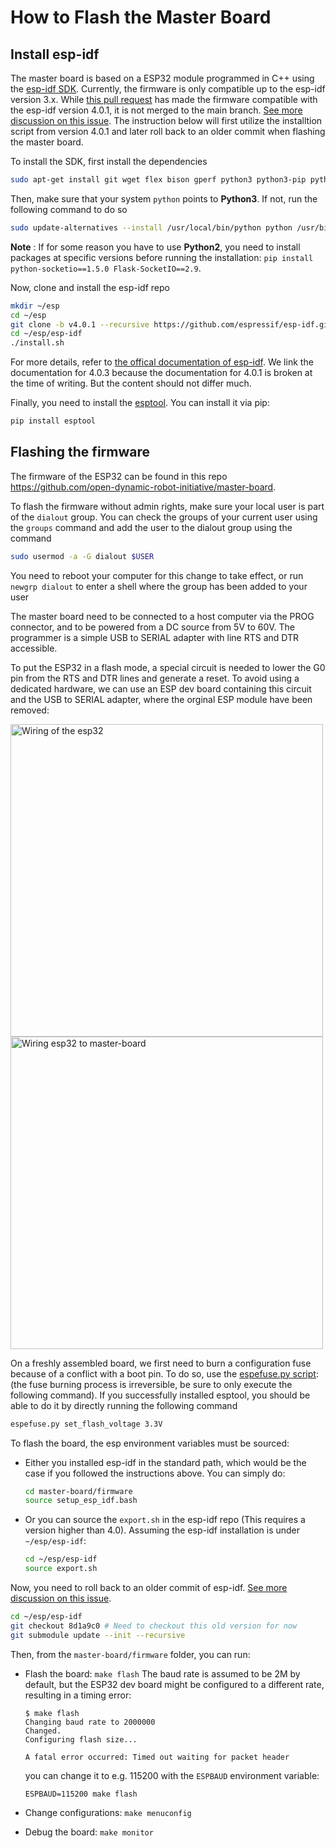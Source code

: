 # How to Flash the Master Board

Install esp-idf
--------
The master board is based on a ESP32 module programmed in C++ using the [esp-idf SDK](https://github.com/espressif/esp-idf). Currently, the firmware is only compatible up to the esp-idf version 3.x. While [this pull request](https://github.com/open-dynamic-robot-initiative/master-board/pull/63) has made the firmware compatible with the esp-idf version 4.0.1, it is not merged to the main branch. [See more discussion on this issue](https://github.com/open-dynamic-robot-initiative/master-board/issues/3). The instruction below will first utilize the installtion script from version 4.0.1 and later roll back to an older commit when flashing the master board.

To install the SDK, first install the dependencies
```bash
sudo apt-get install git wget flex bison gperf python3 python3-pip python3-setuptools cmake ninja-build ccache libffi-dev libssl-dev dfu-util
```

Then, make sure that your system `python` points to **Python3**. If not, run the following command to do so
```bash
sudo update-alternatives --install /usr/local/bin/python python /usr/bin/python3 10
```
**Note** : If for some reason you have to use **Python2**, you need to install packages at specific versions before running the installation: `pip install python-socketio==1.5.0 Flask-SocketIO==2.9`.

Now, clone and install the esp-idf repo
```bash
mkdir ~/esp
cd ~/esp
git clone -b v4.0.1 --recursive https://github.com/espressif/esp-idf.git
cd ~/esp/esp-idf
./install.sh
```

For more details, refer to [the offical documentation of esp-idf](https://docs.espressif.com/projects/esp-idf/en/v4.0.3/get-started/index.html). We link the documentation for 4.0.3 because the documentation for 4.0.1 is broken at the time of writing. But the content should not differ much.

Finally, you need to install the [esptool](https://github.com/espressif/esptool). You can install it via pip:
```bash
pip install esptool
```

Flashing the firmware
--------
The firmware of the ESP32 can be found in this repo https://github.com/open-dynamic-robot-initiative/master-board.

To flash the firmware without admin rights, make sure your local user is part of the `dialout` group. You can check the groups of your current user using the `groups` command and add the user to the dialout group using the command 
```bash
sudo usermod -a -G dialout $USER
``` 
You need to reboot your computer for this change to take effect, or run `newgrp dialout` to enter a shell where the group has been added to your user

The master board need to be connected to a host computer via the PROG connector, and to be powered from a DC source from 5V to 60V. The programmer is a simple USB to SERIAL adapter with line RTS and DTR accessible.

To put the ESP32 in a flash mode, a special circuit is needed to lower the G0 pin from the RTS and DTR lines and generate a reset. To avoid using a dedicated hardware, we can use an ESP dev board containing this circuit and the USB to SERIAL adapter, where the orginal ESP module have been removed:

<img alt="Wiring of the esp32" src="../images/master_board_esp32_prog_wire.jpg" width="500px">

<img alt="Wiring esp32 to master-board" src="../images/master_board_esp32_prog_2.jpg" width="500px">


On a freshly assembled board, we first need to burn a configuration fuse because of a conflict with a boot pin. To do so, use the [espefuse.py script](https://github.com/espressif/esptool): (the fuse burning process is irreversible, be sure to only execute the following command). If you successfully installed esptool, you should be able to do it by directly running the following command
```bash
espefuse.py set_flash_voltage 3.3V
```

To flash the board, the esp environment variables must be sourced:
- Either you installed esp-idf in the standard path, which would be the case if you followed the instructions above. You can simply do:
  ```bash
  cd master-board/firmware
  source setup_esp_idf.bash
  ```
- Or you can source the `export.sh` in the esp-idf repo (This requires a version higher than 4.0). Assuming the esp-idf installation is under `~/esp/esp-idf`:
  ```bash
  cd ~/esp/esp-idf
  source export.sh
  ```

Now, you need to roll back to an older commit of esp-idf. [See more discussion on this issue](https://github.com/open-dynamic-robot-initiative/master-board/issues/3).
```bash
cd ~/esp/esp-idf
git checkout 8d1a9c0 # Need to checkout this old version for now
git submodule update --init --recursive
```

Then, from the `master-board/firmware` folder, you can run:

* Flash the board: `make flash`
  The baud rate is assumed to be 2M by default, but the ESP32 dev board might be configured to a different rate, resulting in a timing error:

  ```
  $ make flash
  Changing baud rate to 2000000
  Changed.
  Configuring flash size...

  A fatal error occurred: Timed out waiting for packet header
  ```
  
  you can change it to e.g. 115200 with the `ESPBAUD` environment variable:

  ```
  ESPBAUD=115200 make flash
  ```

* Change configurations: `make menuconfig`
* Debug the board: `make monitor`
